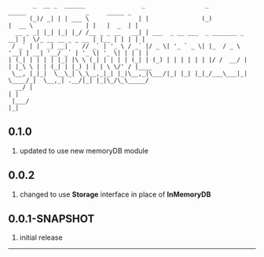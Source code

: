 ```
       _  __ _  ______                _                 _              _____                 _     _____ _     
      (_)/ _| | | ___ \              | |               (_)            |  __ \               | |   |  _  | |    
  __ _ _| |_| |_| |_/ /__ _ _ __   __| | ___  _ __ ___  _ _______ _ __| |  \/_ __ __ _ _ __ | |__ | | | | |    
 / _` | |  _| __|    // _` | '_ \ / _` |/ _ \| '_ ` _ \| |_  / _ \ '__| | __| '__/ _` | '_ \| '_ \| | | | |    
| (_| | | | | |_| |\ \ (_| | | | | (_| | (_) | | | | | | |/ /  __/ |  | |_\ \ | | (_| | |_) | | | \ \/' / |____
 \__, |_|_|  \__\_| \_\__,_|_| |_|\__,_|\___/|_| |_| |_|_/___\___|_|   \____/_|  \__,_| .__/|_| |_|\_/\_\_____/
  __/ |                                                                               | |                      
 |___/                                                                                |_|                      
```

## 0.1.0

1. updated to use new memoryDB module

## 0.0.2

1. changed to use **Storage** interface in place of **InMemoryDB**

## 0.0.1-SNAPSHOT

1. initial release

---